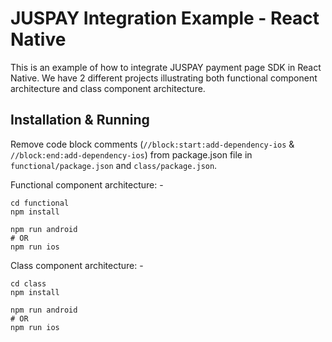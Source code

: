 # JUSPAY Integration Example - React Native

This is an example of how to integrate JUSPAY payment page SDK in React Native. We have 2 different projects illustrating both functional component architecture and class component architecture.

## Installation & Running

Remove code block comments (``//block:start:add-dependency-ios`` & ``//block:end:add-dependency-ios``) from package.json file in ``functional/package.json`` and ``class/package.json``.

Functional component architecture: -

```
cd functional
npm install

npm run android
# OR
npm run ios
```

Class component architecture: -

```
cd class
npm install

npm run android
# OR
npm run ios
```